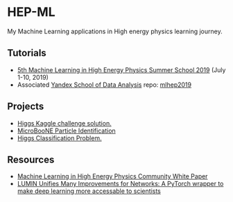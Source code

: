 # HEP-ML
My Machine Learning applications in High energy physics learning journey. 



## Tutorials
- [5th Machine Learning in High Energy Physics Summer School 2019](https://indico.cern.ch/event/768915/) (July 1-10, 2019)
- Associated [Yandex School of Data Analysis](https://github.com/yandexdataschool) repo: [mlhep2019](https://github.com/yandexdataschool/mlhep2019)

## Projects 
- [Higgs Kaggle challenge solution.](https://github.com/MohamedElashri/HEP-ML/blob/master/projects/Higgs_Boson_Challange.ipynb)
- [MicroBooNE Particle Identification ](https://github.com/MohamedElashri/HEP-ML/blob/master/projects/MicroBooNE_Particle_Identification.ipynb)
- [Higgs Classification Problem.](https://github.com/MohamedElashri/HEP-ML/blob/master/projects/Higgs.ipynb)

## Resources
- [Machine Learning in High Energy Physics Community White Paper](https://arxiv.org/abs/1807.02876)
- [LUMIN Unifies Many Improvements for Networks: A PyTorch wrapper to make deep learning more accessable to scientists](https://pypi.org/project/lumin/)
